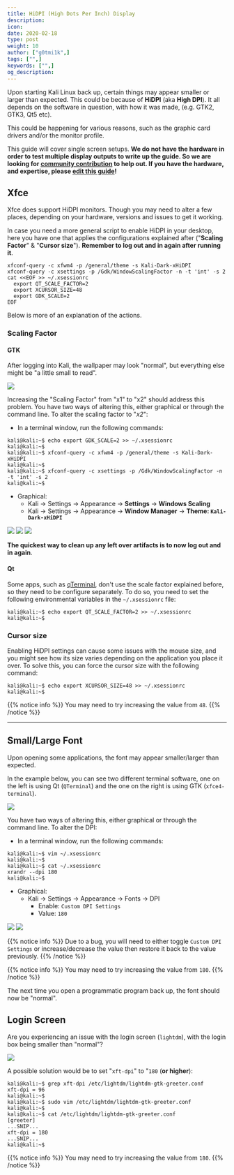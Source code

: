 ```yaml
---
title: HiDPI (High Dots Per Inch) Display
description:
icon:
date: 2020-02-18
type: post
weight: 10
author: ["g0tmi1k",]
tags: ["",]
keywords: ["",]
og_description:
---
```


Upon starting Kali Linux back up, certain things may appear smaller or larger than expected. This could be because of **HiDPI** (aka **High DPI**). It all depends on the software in question, with how it was made, (e.g. GTK2, GTK3, Qt5 etc).

This could be happening for various reasons, such as the graphic card drivers and/or the monitor profile.

This guide will cover single screen setups. **We do not have the hardware in order to test multiple display outputs to write up the guide. So we are looking for [community contribution](https://www.kali.org/docs/community/contribute/) to help out. If you have the hardware, and expertise, please [edit this guide](https://gitlab.com/kalilinux/documentation/kali-docs/edit/master/general-use/hidpi/index.md)!**

## Xfce

Xfce does support HiDPI monitors. Though you may need to alter a few places, depending on your hardware, versions and issues to get it working.

In case you need a more general script to enable HiDPI in your desktop, here you have one that applies the configurations explained after ("**Scaling Factor**" & "**Cursor size**").
**Remember to log out and in again after running it**.

```
xfconf-query -c xfwm4 -p /general/theme -s Kali-Dark-xHiDPI
xfconf-query -c xsettings -p /Gdk/WindowScalingFactor -n -t 'int' -s 2
cat <<EOF >> ~/.xsessionrc
  export QT_SCALE_FACTOR=2
  export XCURSOR_SIZE=48
  export GDK_SCALE=2
EOF
```

Below is more of an explanation of the actions.

### Scaling Factor

#### GTK

After logging into Kali, the wallpaper may look "normal", but everything else might be "a little small to read".

![](scaling-factor.png)

Increasing the "Scaling Factor" from "x1" to "x2" should address this problem.
You have two ways of altering this, either graphical or through the command line. To alter the scaling factor to "*x2*":

- In a terminal window, run the following commands:

```
kali@kali:~$ echo export GDK_SCALE=2 >> ~/.xsessionrc
kali@kali:~$
kali@kali:~$ xfconf-query -c xfwm4 -p /general/theme -s Kali-Dark-xHiDPI
kali@kali:~$
kali@kali:~$ xfconf-query -c xsettings -p /Gdk/WindowScalingFactor -n -t 'int' -s 2
kali@kali:~$
```

- Graphical:
  - Kali -> Settings -> Appearance -> **Settings** -> **Windows Scaling**
  - Kali -> Settings -> Appearance -> **Window Manager** -> **Theme: `Kali-Dark-xHiDPI`**

![](kali-menu-setting-manager.png)
![](appearance-settings.png)
![](window-manager.png)

**The quickest way to clean up any left over artifacts is to now log out and in again**.

#### Qt

Some apps, such as [qTerminal](https://packages.debian.org/testing/qterminal), don't use the scale factor explained before, so they need to be configure separately. To do so, you need to set the following environmental variables in the `~/.xsessionrc` file:

```
kali@kali:~$ echo export QT_SCALE_FACTOR=2 >> ~/.xsessionrc
kali@kali:~$
```

### Cursor size

Enabling HiDPI settings can cause some issues with the mouse size, and you might see how its size varies depending on the application you place it over. To solve this, you can force the cursor size with the following command:

```
kali@kali:~$ echo export XCURSOR_SIZE=48 >> ~/.xsessionrc
kali@kali:~$
```

{{% notice info %}}
You may need to try increasing the value from `48`.
{{% /notice %}}

- - -

## Small/Large Font

Upon opening some applications, the font may appear smaller/larger than expected.

In the example below, you can see two different terminal software, one on the left is using Qt (`QTerminal`) and the one on the right is using GTK (`xfce4-terminal`).

![](large-font.png)

You have two ways of altering this, either graphical or through the command line. To alter the DPI:

- In a terminal window, run the following commands:

```
kali@kali:~$ vim ~/.xsessionrc
kali@kali:~$
kali@kali:~$ cat ~/.xsessionrc
xrandr --dpi 180
kali@kali:~$
```

- Graphical:
  - Kali -> Settings -> Appearance -> Fonts -> DPI
    - Enable: `Custom DPI Settings`
    - Value: `180`

![](kali-menu-setting-manager.png)
![](appearance-fonts.png)

{{% notice info %}}
Due to a bug, you will need to either toggle `Custom DPI Settings` or increase/decrease the value then restore it back to the value previously.
{{% /notice %}}

{{% notice info %}}
You may need to try increasing the value from `180`.
{{% /notice %}}

The next time you open a programmatic program back up, the font should now be "normal".

## Login Screen

Are you experiencing an issue with the login screen (`lightdm`), with the login box being smaller than "normal"?

![](login.png)

A possible solution would be to set "`xft-dpi`" to "`180` (**or higher**):

```
kali@kali:~$ grep xft-dpi /etc/lightdm/lightdm-gtk-greeter.conf
xft-dpi = 96
kali@kali:~$
kali@kali:~$ sudo vim /etc/lightdm/lightdm-gtk-greeter.conf
kali@kali:~$
kali@kali:~$ cat /etc/lightdm/lightdm-gtk-greeter.conf
[greeter]
...SNIP...
xft-dpi = 180
...SNIP...
kali@kali:~$
```

{{% notice info %}}
You may need to try increasing the value from `180`.
{{% /notice %}}
